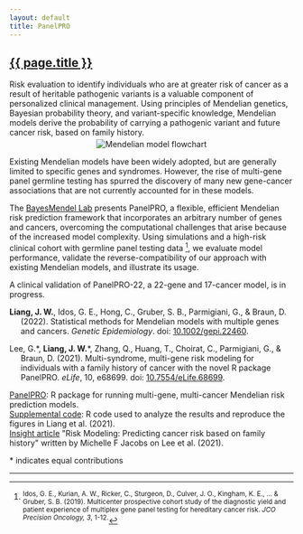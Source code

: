 ```yaml
---
layout: default
title: PanelPRO
---
```


<h2><a href="{{ page.url }}" style="color:inherit">{{ page.title }}</a></h2>

Risk evaluation to identify individuals who are at greater risk of cancer as a result of heritable pathogenic variants is a valuable component of personalized clinical management. Using principles of Mendelian genetics, Bayesian probability theory, and variant-specific knowledge, Mendelian models derive the probability of carrying a pathogenic variant and future cancer risk, based on family history. 

<center><img src="{{ site.url }}/media/panelpro_flowchart.png" style="max-width: 75%; height:auto; margin-bottom:0; margin-top:-10px" title="Mendelian model flowchart"/></center>

Existing Mendelian models have been widely adopted, but are generally limited to specific genes and syndromes. However, the rise of multi-gene panel germline testing has spurred the discovery of many new gene-cancer associations that are not currently accounted for in these models. 

The [BayesMendel Lab](https://projects.iq.harvard.edu/bayesmendel) presents PanelPRO, a flexible, efficient Mendelian risk prediction framework that incorporates an arbitrary number of genes and cancers, overcoming the computational challenges that arise because of the increased model complexity. Using simulations and a high-risk clinical cohort with germline panel testing data [^fn1], we evaluate model performance, validate the reverse-compatibility of our approach with existing Mendelian models, and illustrate its usage. 

A clinical validation of PanelPRO-22, a 22-gene and 17-cancer model, is in progress. 

<p style="margin-left: 20px; text-indent: -20px;"><b>Liang, J. W.</b>, Idos, G. E., Hong, C., Gruber, S. B., Parmigiani, G., & Braun, D. (2022). Statistical methods for Mendelian models with multiple genes and cancers. <i>Genetic Epidemiology</i>. doi: <a href="https://doi.org/10.1002/gepi.22460">10.1002/gepi.22460</a>.</p>

<p style="margin-left: 20px; text-indent: -20px;">Lee, G.*, <b>Liang, J. W.</b>*, Zhang, Q., Huang, T., Choirat, C., Parmigiani, G., & Braun, D. (2021). Multi-syndrome, multi-gene risk modeling for individuals with a family history of cancer with the novel R package PanelPRO. <i>eLife</i>, 10, e68699. doi: <a href="https://doi.org/10.7554/eLife.68699">10.7554/eLife.68699</a>.</p>

[PanelPRO](https://projects.iq.harvard.edu/bayesmendel/panelpro): R package for running multi-gene, multi-cancer Mendelian risk prediction models.  
[Supplemental code](https://github.com/janewliang/PanelRePROducible): R code used to analyze the results and reproduce the figures in Liang et al. (2021).  
[Insight article](https://elifesciences.org/articles/73380) "Risk Modeling: Predicting cancer risk based on family history" written by Michelle F Jacobs on Lee et al. (2021). 

\* indicates equal contributions

---

[^fn1]: <sup>Idos, G. E., Kurian, A. W., Ricker, C., Sturgeon, D., Culver, J. O., Kingham, K. E., ... & Gruber, S. B. (2019). Multicenter prospective cohort study of the diagnostic yield and patient experience of multiplex gene panel testing for hereditary cancer risk. *JCO Precision Oncology, 3*, 1-12.</sup>